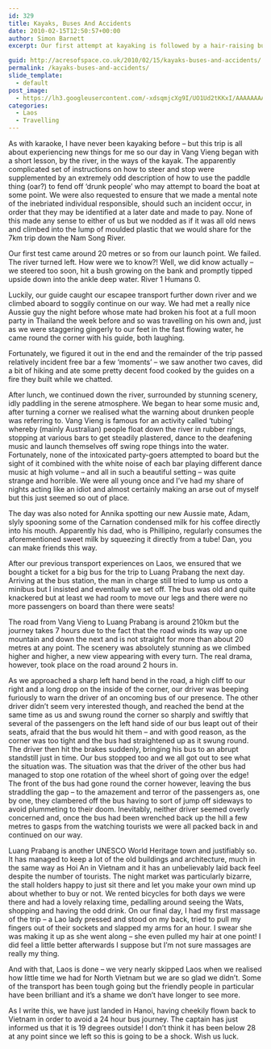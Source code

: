 ```yaml
---
id: 329
title: Kayaks, Buses And Accidents
date: 2010-02-15T12:50:57+00:00
author: Simon Barnett
excerpt: Our first attempt at kayaking is followed by a hair-raising bus journey to the beautiful UNESCO World Heritage town of Luang Prabang.

guid: http://acresofspace.co.uk/2010/02/15/kayaks-buses-and-accidents/
permalink: /kayaks-buses-and-accidents/
slide_template:
  - default
post_image:
  - https://lh3.googleusercontent.com/-xdsqmjcXg9I/UO1Ud2tKKxI/AAAAAAAAAEg/0SHfDwNOLGI/s640/DSC_0085.JPG
categories:
  - Laos
  - Travelling
---
```

As with karaoke, I have never been kayaking before &#8211; but this trip is all about experiencing new things for me so our day in Vang Vieng began with a short lesson, by the river, in the ways of the kayak. The apparently complicated set of instructions on how to steer and stop were supplemented by an extremely odd description of how to use the paddle thing (oar?) to fend off &#8216;drunk people&#8217; who may attempt to board the boat at some point. We were also requested to ensure that we made a mental note of the inebriated individual responsible, should such an incident occur, in order that they may be identified at a later date and made to pay. None of this made any sense to either of us but we nodded as if it was all old news and climbed into the lump of moulded plastic that we would share for the 7km trip down the Nam Song River.

Our first test came around 20 metres or so from our launch point. We failed. The river turned left. How were we to know?! Well, we did know actually &#8211; we steered too soon, hit a bush growing on the bank and promptly tipped upside down into the ankle deep water. River 1 Humans 0.

Luckily, our guide caught our escapee transport further down river and we climbed aboard to soggily continue on our way. We had met a really nice Aussie guy the night before whose mate had broken his foot at a full moon party in Thailand the week before and so was travelling on his own and, just as we were staggering gingerly to our feet in the fast flowing water, he came round the corner with his guide, both laughing.

Fortunately, we figured it out in the end and the remainder of the trip passed relatively incident free bar a few &#8216;moments&#8217; &#8211; we saw another two caves, did a bit of hiking and ate some pretty decent food cooked by the guides on a fire they built while we chatted.

After lunch, we continued down the river, surrounded by stunning scenery, idly paddling in the serene atmosphere. We began to hear some music and, after turning a corner we realised what the warning about drunken people was referring to. Vang Vieng is famous for an activity called &#8216;tubing&#8217; whereby (mainly Australian) people float down the river in rubber rings, stopping at various bars to get steadily plastered, dance to the deafening music and launch themselves off swing rope things into the water. Fortunately, none of the intoxicated party-goers attempted to board but the sight of it combined with the white noise of each bar playing different dance music at high volume &#8211; and all in such a beautiful setting &#8211; was quite strange and horrible. We were all young once and I&#8217;ve had my share of nights acting like an idiot and almost certainly making an arse out of myself but this just seemed so out of place.

The day was also noted for Annika spotting our new Aussie mate, Adam, slyly spooning some of the Carnation condensed milk for his coffee directly into his mouth. Apparently his dad, who is Phillipino, regularly consumes the aforementioned sweet milk by squeezing it directly from a tube! Dan, you can make friends this way.

After our previous transport experiences on Laos, we ensured that we bought a ticket for a big bus for the trip to Luang Prabang the next day. Arriving at the bus station, the man in charge still tried to lump us onto a minibus but I insisted and eventually we set off. The bus was old and quite knackered but at least we had room to move our legs and there were no more passengers on board than there were seats!

The road from Vang Vieng to Luang Prabang is around 210km but the journey takes 7 hours due to the fact that the road winds its way up one mountain and down the next and is not straight for more than about 20 metres at any point. The scenery was absolutely stunning as we climbed higher and higher, a new view appearing with every turn. The real drama, however, took place on the road around 2 hours in.

As we approached a sharp left hand bend in the road, a high cliff to our right and a long drop on the inside of the corner, our driver was beeping furiously to warn the driver of an oncoming bus of our presence. The other driver didn&#8217;t seem very interested though, and reached the bend at the same time as us and swung round the corner so sharply and swiftly that several of the passengers on the left hand side of our bus leapt out of their seats, afraid that the bus would hit them &#8211; and with good reason, as the corner was too tight and the bus had straightened up as it swung round. The driver then hit the brakes suddenly, bringing his bus to an abrupt standstill just in time. Our bus stopped too and we all got out to see what the situation was. The situation was that the driver of the other bus had managed to stop one rotation of the wheel short of going over the edge! The front of the bus had gone round the corner however, leaving the bus straddling the gap &#8211; to the amazement and terror of the passengers as, one by one, they clambered off the bus having to sort of jump off sideways to avoid plummeting to their doom. Inevitably, neither driver seemed overly concerned and, once the bus had been wrenched back up the hill a few metres to gasps from the watching tourists we were all packed back in and continued on our way.

Luang Prabang is another UNESCO World Heritage town and justifiably so. It has managed to keep a lot of the old buildings and architecture, much in the same way as Hoi An in Vietnam and it has an unbelievably laid back feel despite the number of tourists. The night market was particularly bizarre, the stall holders happy to just sit there and let you make your own mind up about whether to buy or not. We rented bicycles for both days we were there and had a lovely relaxing time, pedalling around seeing the Wats, shopping and having the odd drink. On our final day, I had my first massage of the trip &#8211; a Lao lady pressed and stood on my back, tried to pull my fingers out of their sockets and slapped my arms for an hour. I swear she was making it up as she went along &#8211; she even pulled my hair at one point! I did feel a little better afterwards I suppose but I&#8217;m not sure massages are really my thing.

And with that, Laos is done &#8211; we very nearly skipped Laos when we realised how little time we had for North Vietnam but we are so glad we didn&#8217;t. Some of the transport has been tough going but the friendly people in particular have been brilliant and it&#8217;s a shame we don&#8217;t have longer to see more.

As I write this, we have just landed in Hanoi, having cheekily flown back to Vietnam in order to avoid a 24 hour bus journey. The captain has just informed us that it is 19 degrees outside! I don&#8217;t think it has been below 28 at any point since we left so this is going to be a shock. Wish us luck.
